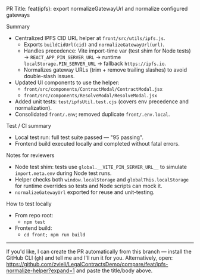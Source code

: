 PR Title: feat(ipfs): export normalizeGatewayUrl and normalize configured gateways

Summary
- Centralized IPFS CID URL helper at `front/src/utils/ipfs.js`.
  - Exports `buildCidUrl(cid)` and `normalizeGatewayUrl(url)`.
  - Handles precedence: Vite import-time var (test shim for Node tests) → `REACT_APP_PIN_SERVER_URL` → runtime `localStorage.PIN_SERVER_URL` → fallback `https://ipfs.io`.
  - Normalizes gateway URLs (trim + remove trailing slashes) to avoid double-slash issues.
- Updated UI components to use the helper:
  - `front/src/components/ContractModal/ContractModal.jsx`
  - `front/src/components/ResolveModal/ResolveModal.jsx`
- Added unit tests: `test/ipfsUtil.test.cjs` (covers env precedence and normalization).
- Consolidated `front/.env`; removed duplicate `front/.env.local`.

Test / CI summary
- Local test run: full test suite passed — "95 passing".
- Frontend build executed locally and completed without fatal errors.

Notes for reviewers
- Node test shim: tests use `global.__VITE_PIN_SERVER_URL__` to simulate `import.meta.env` during Node test runs.
- Helper checks both `window.localStorage` and `globalThis.localStorage` for runtime overrides so tests and Node scripts can mock it.
- `normalizeGatewayUrl` exported for reuse and unit-testing.

How to test locally
- From repo root:
  - `npm test`
- Frontend build:
  - `cd front; npm run build`

---

If you'd like, I can create the PR automatically from this branch — install the GitHub CLI (`gh`) and tell me and I'll run it for you. Alternatively, open:
https://github.com/zvieli/LegalContractsDemo/compare/feat/ipfs-normalize-helper?expand=1
and paste the title/body above.
